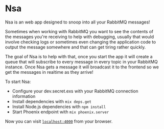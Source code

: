 # Nsa

Nsa is an web app designed to snoop into all your RabbitMQ messages!

Sometimes when working with RabbitMQ you want to see the contents of the messages you're receiving to help with debugging, usually that
would involve checking logs or sometimes even changing the application code to output the message somewhere and that can get tiring rather quickly.

The goal of Nsa is to help with that, once you start the app it will create a queue that will subscribe to every message in every topic in your RabbitMQ instance. Once Nsa gets a message it will broadcast it to the frontend so we get the messages in realtime as they arrive!

To start Nsa:

  * Configure your dev.secret.exs with your RabbitMQ connection information
  * Install dependencies with `mix deps.get`
  * Install Node.js dependencies with `npm install`
  * Start Phoenix endpoint with `mix phoenix.server`

Now you can visit [`localhost:4000`](http://localhost:4000) from your browser.
